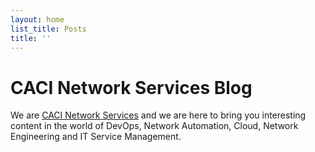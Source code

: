 ```yaml
---
layout: home
list_title: Posts
title: ''
---
```


# CACI Network Services Blog

We are [CACI Network Services](https://www.caci.co.uk/services/network-infrastructure-consulting/) and we are here to bring you interesting content in the world of DevOps, Network Automation, Cloud, Network Engineering and IT Service Management.
